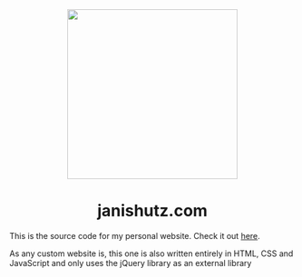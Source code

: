 <div id="title" align="center">
    <img src="https://static.janishutz.com/logo.jpg" width="300">
    <h1>janishutz.com</h1>
</div>

This is the source code for my personal website. Check it out [here](https://janishutz.com).

As any custom website is, this one is also written entirely in HTML, CSS and JavaScript and only uses the jQuery library as an external library
